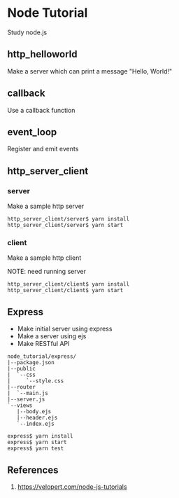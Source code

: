 # Node Tutorial
Study node.js

## http_helloworld
Make a server which can print a message "Hello, World!"

## callback
Use a callback function

## event_loop
Register and emit events

## http_server_client
### server
Make a sample http server

```
http_server_client/server$ yarn install
http_server_client/server$ yarn start
```

### client
Make a sample http client

NOTE: need running server

```
http_server_client/client$ yarn install
http_server_client/client$ yarn start
```

## Express
* Make initial server using express
* Make a server using ejs
* Make RESTful API

```
node_tutorial/express/
|--package.json
|--public
|  `--css
|     `--style.css
|--router
|  `--main.js
|--server.js
`--views
   |--body.ejs
   |--header.ejs
   `--index.ejs
```

```
express$ yarn install
express$ yarn start
express$ yarn test
```

## References
1. https://velopert.com/node-js-tutorials
